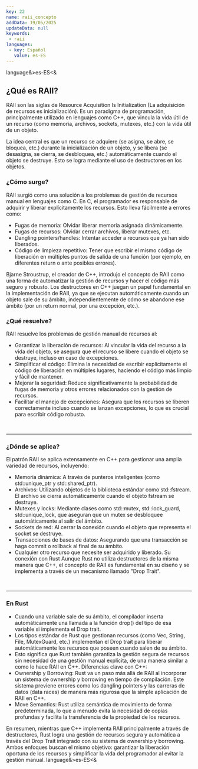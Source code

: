 ```yaml
---
key: 22
name: raii_concepto
addData: 19/05/2025
updateData: null
keywords: 
 - raii
languages:
 - key: Español
   value: es-ES
---
```

language&>es-ES<&
## ¿Qué es RAII?

RAII son las siglas de Resource Acquisition Is Initialization (La adquisición de recursos es inicialización). Es un paradigma de programación, principalmente utilizado en lenguajes como C++, que vincula la vida útil de un recurso (como memoria, archivos, sockets, mutexes, etc.) con la vida útil de un objeto.

La idea central es que un recurso se adquiere (se asigna, se abre, se bloquea, etc.) durante la inicialización de un objeto, y se libera (se desasigna, se cierra, se desbloquea, etc.) automáticamente cuando el objeto se destruye. Esto se logra mediante el uso de destructores en los objetos.

### ¿Cómo surge?

RAII surgió como una solución a los problemas de gestión de recursos manual en lenguajes como C. En C, el programador es responsable de adquirir y liberar explícitamente los recursos. Esto lleva fácilmente a errores como:

 * Fugas de memoria: Olvidar liberar memoria asignada dinámicamente.
 * Fugas de recursos: Olvidar cerrar archivos, liberar mutexes, etc.
 * Dangling pointers/handles: Intentar acceder a recursos que ya han sido liberados.
 * Código de limpieza repetitivo: Tener que escribir el mismo código de liberación en múltiples puntos de salida de una función (por ejemplo, en diferentes return o ante posibles errores).

Bjarne Stroustrup, el creador de C++, introdujo el concepto de RAII como una forma de automatizar la gestión de recursos y hacer el código más seguro y robusto. Los destructores en C++ juegan un papel fundamental en la implementación de RAII, ya que se ejecutan automáticamente cuando un objeto sale de su ámbito, independientemente de cómo se abandone ese ámbito (por un return normal, por una excepción, etc.).

### ¿Qué resuelve?

RAII resuelve los problemas de gestión manual de recursos al:
 * Garantizar la liberación de recursos: Al vincular la vida del recurso a la vida del objeto, se asegura que el recurso se libere cuando el objeto se destruye, incluso en caso de excepciones.
 * Simplificar el código: Elimina la necesidad de escribir explícitamente el código de liberación en múltiples lugares, haciendo el código más limpio y fácil de mantener.
 * Mejorar la seguridad: Reduce significativamente la probabilidad de fugas de memoria y otros errores relacionados con la gestión de recursos.
 * Facilitar el manejo de excepciones: Asegura que los recursos se liberen correctamente incluso cuando se lanzan excepciones, lo que es crucial para escribir código robusto.

<br />
<hr />

### ¿Dónde se aplica?

El patrón RAII se aplica extensamente en C++ para gestionar una amplia variedad de recursos, incluyendo:
 * Memoria dinámica: A través de punteros inteligentes (como std::unique_ptr y std::shared_ptr).
 * Archivos: Utilizando objetos de la biblioteca estándar como std::fstream. El archivo se cierra automáticamente cuando el objeto fstream se destruye.
 * Mutexes y locks: Mediante clases como std::mutex, std::lock_guard, std::unique_lock, que aseguran que un mutex se desbloquee automáticamente al salir del ámbito.
 * Sockets de red: Al cerrar la conexión cuando el objeto que representa el socket se destruye.
 * Transacciones de bases de datos: Asegurando que una transacción se haga commit o rollback al final de su ámbito.
 * Cualquier otro recurso que necesite ser adquirido y liberado.
Su conexión con Rust
Aunque Rust no utiliza destructores de la misma manera que C++, el concepto de RAII es fundamental en su diseño y se implementa a través de un mecanismo llamado "Drop Trait".

<br />
<hr />

### En Rust

 * Cuando una variable sale de su ámbito, el compilador inserta automáticamente una llamada a la función drop() del tipo de esa variable si implementa el Drop trait.
 * Los tipos estándar de Rust que gestionan recursos (como Vec, String, File, MutexGuard, etc.) implementan el Drop trait para liberar automáticamente los recursos que poseen cuando salen de su ámbito.
 * Esto significa que Rust también garantiza la gestión segura de recursos sin necesidad de una gestión manual explícita, de una manera similar a como lo hace RAII en C++.
Diferencias clave con C++:
 * Ownership y Borrowing: Rust va un paso más allá de RAII al incorporar un sistema de ownership y borrowing en tiempo de compilación. Este sistema previene errores como los dangling pointers y las carreras de datos (data races) de manera más rigurosa que la simple aplicación de RAII en C++.
 * Move Semantics: Rust utiliza semántica de movimiento de forma predeterminada, lo que a menudo evita la necesidad de copias profundas y facilita la transferencia de la propiedad de los recursos.

En resumen, mientras que C++ implementa RAII principalmente a través de destructores, Rust logra una gestión de recursos segura y automática a través del Drop Trait integrado con su sistema de ownership y borrowing. Ambos enfoques buscan el mismo objetivo: garantizar la liberación oportuna de los recursos y simplificar la vida del programador al evitar la gestión manual.
language&>es-ES<&